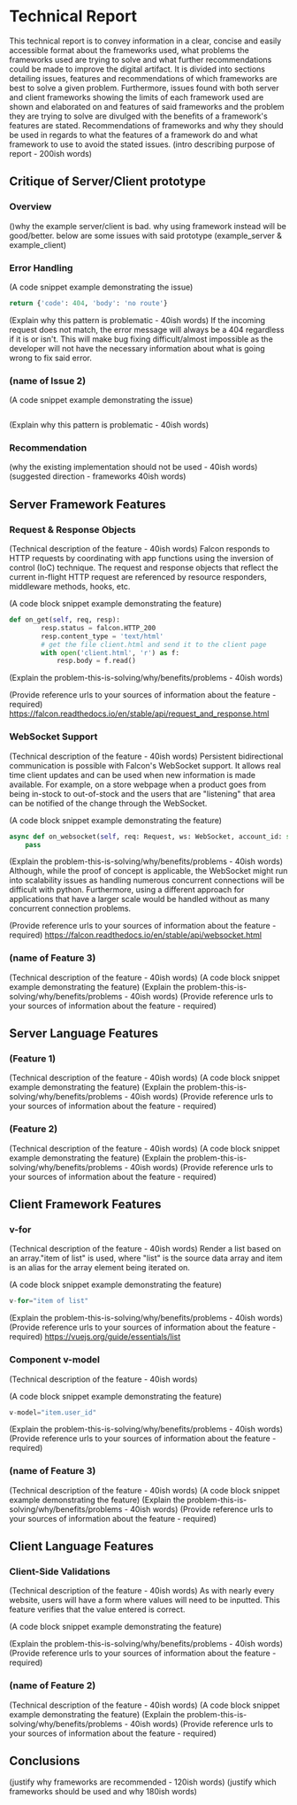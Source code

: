 Technical Report
================
This technical report is to convey information in a clear, concise and easily accessible format about the frameworks used, what problems the frameworks used are trying to solve and what further recommendations could be made to improve the digital artifact. It is divided into sections detailing issues, features and recommendations of which frameworks are best to solve a given problem. Furthermore, issues found with both server and client frameworks showing the limits of each framework used are shown and elaborated on and features of said frameworks and the problem they are trying to solve are divulged with the benefits of a framework's features are stated. Recommendations of frameworks and why they should be used in regards to what the features of a framework do and what framework to use to avoid the stated issues.
(intro describing purpose of report - 200ish words)


Critique of Server/Client prototype
---------------------

### Overview
()why the example server/client is bad. why using framework instead will be good/better.
below are some issues with said prototype (example_server & example_client)

### Error Handling

(A code snippet example demonstrating the issue)
```python
return {'code': 404, 'body': 'no route'}
```
(Explain why this pattern is problematic - 40ish words)
If the incoming request does not match, the error message will always be a 404 regardless if it is or isn't. This will make bug fixing difficult/almost impossible as the developer will not have the necessary information about what is going wrong to fix said error.

### (name of Issue 2)

(A code snippet example demonstrating the issue)
```python

```
(Explain why this pattern is problematic - 40ish words)


### Recommendation
(why the existing implementation should not be used - 40ish words)
(suggested direction - frameworks 40ish words)


Server Framework Features
-------------------------

### Request & Response Objects

(Technical description of the feature - 40ish words)
Falcon responds to HTTP requests by coordinating with app functions using the inversion of control (IoC) technique. The request and response objects that reflect the current in-flight HTTP request are referenced by resource responders, middleware methods, hooks, etc.

(A code block snippet example demonstrating the feature)
```python
def on_get(self, req, resp):
        resp.status = falcon.HTTP_200
        resp.content_type = 'text/html'
        # get the file client.html and send it to the client page
        with open('client.html', 'r') as f:
            resp.body = f.read()
```

(Explain the problem-this-is-solving/why/benefits/problems - 40ish words)


(Provide reference urls to your sources of information about the feature - required)
https://falcon.readthedocs.io/en/stable/api/request_and_response.html

### WebSocket Support

(Technical description of the feature - 40ish words)
Persistent bidirectional communication is possible with Falcon's WebSocket support. It allows real time client updates and can be used when new information is made available. For example, on a store webpage when a product goes from being in-stock to out-of-stock and the users that are "listening" that area can be notified of the change through the WebSocket.

(A code block snippet example demonstrating the feature)
```python
async def on_websocket(self, req: Request, ws: WebSocket, account_id: str):
    pass
```
(Explain the problem-this-is-solving/why/benefits/problems - 40ish words)
Although, while the proof of concept is applicable, the WebSocket might run into scalability issues as handling numerous concurrent connections will be difficult with python. Furthermore, using a different approach for applications that have a larger scale would be handled without as many concurrent connection problems. 

(Provide reference urls to your sources of information about the feature - required)
https://falcon.readthedocs.io/en/stable/api/websocket.html


### (name of Feature 3)

(Technical description of the feature - 40ish words)
(A code block snippet example demonstrating the feature)
(Explain the problem-this-is-solving/why/benefits/problems - 40ish words)
(Provide reference urls to your sources of information about the feature - required)


Server Language Features
-----------------------

### (Feature 1)

(Technical description of the feature - 40ish words)
(A code block snippet example demonstrating the feature)
(Explain the problem-this-is-solving/why/benefits/problems - 40ish words)
(Provide reference urls to your sources of information about the feature - required)


### (Feature 2)

(Technical description of the feature - 40ish words)
(A code block snippet example demonstrating the feature)
(Explain the problem-this-is-solving/why/benefits/problems - 40ish words)
(Provide reference urls to your sources of information about the feature - required)



Client Framework Features
-------------------------

### v-for

(Technical description of the feature - 40ish words)
Render a list based on an array."item of list" is used, where "list" is the source data array and item is an alias for the array element being iterated on. 

(A code block snippet example demonstrating the feature)
```javascript
v-for="item of list"
```

(Explain the problem-this-is-solving/why/benefits/problems - 40ish words)
(Provide reference urls to your sources of information about the feature - required)
https://vuejs.org/guide/essentials/list


### Component v-model

(Technical description of the feature - 40ish words)


(A code block snippet example demonstrating the feature)
```javascript
v-model="item.user_id"
```

(Explain the problem-this-is-solving/why/benefits/problems - 40ish words)
(Provide reference urls to your sources of information about the feature - required)


### (name of Feature 3)

(Technical description of the feature - 40ish words)
(A code block snippet example demonstrating the feature)
(Explain the problem-this-is-solving/why/benefits/problems - 40ish words)
(Provide reference urls to your sources of information about the feature - required)


Client Language Features
------------------------

### Client-Side Validations

(Technical description of the feature - 40ish words)
As with nearly every website, users will have a form where values will need to be inputted. This feature verifies that the value entered is correct. 

(A code block snippet example demonstrating the feature)

(Explain the problem-this-is-solving/why/benefits/problems - 40ish words)
(Provide reference urls to your sources of information about the feature - required)

### (name of Feature 2)

(Technical description of the feature - 40ish words)
(A code block snippet example demonstrating the feature)
(Explain the problem-this-is-solving/why/benefits/problems - 40ish words)
(Provide reference urls to your sources of information about the feature - required)



Conclusions
-----------

(justify why frameworks are recommended - 120ish words)
(justify which frameworks should be used and why 180ish words)

